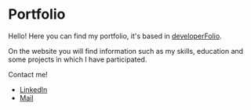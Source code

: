 # Portfolio

Hello! Here you can find my portfolio, it's based in [developerFolio](https://github.com/saadpasta/developerFolio).

On the website you will find information such as my skills, education and some projects in which I have participated.

Contact me!

- [LinkedIn](https://www.linkedin.com/in/camila-pozas-garcia/)
- [Mail](cpozasg1103@gmail.com)

